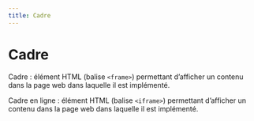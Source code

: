 ```yaml
---
title: Cadre
---
```


# Cadre


Cadre : élément HTML (balise `<frame>`) permettant d’afficher un contenu dans la page web dans laquelle il est implémenté.

Cadre en ligne : élément HTML (balise `<iframe>`) permettant d’afficher un contenu dans la page web dans laquelle il est implémenté.
